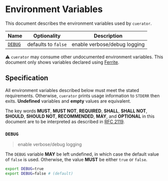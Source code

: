 # Environment Variables

This document describes the environment variables used by `cuerator`.

| Name      | Optionality         | Description                  |
| --------- | ------------------- | ---------------------------- |
| [`DEBUG`] | defaults to `false` | enable verbose/debug logging |

⚠️ `cuerator` may consume other undocumented environment variables. This
document only shows variables declared using [Ferrite].

## Specification

All environment variables described below must meet the stated requirements.
Otherwise, `cuerator` prints usage information to `STDERR` then exits.
**Undefined** variables and **empty** values are equivalent.

The key words **MUST**, **MUST NOT**, **REQUIRED**, **SHALL**, **SHALL NOT**,
**SHOULD**, **SHOULD NOT**, **RECOMMENDED**, **MAY**, and **OPTIONAL** in this
document are to be interpreted as described in [RFC 2119].

### `DEBUG`

> enable verbose/debug logging

The `DEBUG` variable **MAY** be left undefined, in which case the default value
of `false` is used. Otherwise, the value **MUST** be either `true` or `false`.

```bash
export DEBUG=true
export DEBUG=false # (default)
```

<!-- references -->

[`debug`]: #DEBUG
[ferrite]: https://github.com/dogmatiq/ferrite
[rfc 2119]: https://www.rfc-editor.org/rfc/rfc2119.html

